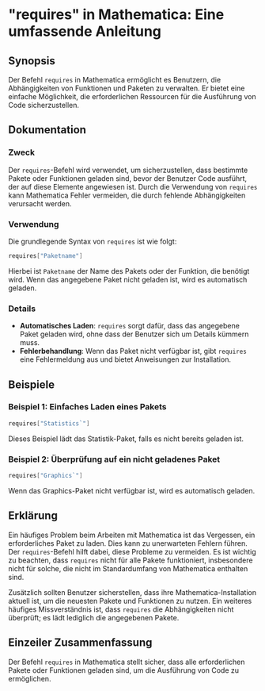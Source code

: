 <!--
Meta Description: # "requires" in Mathematica: Eine umfassende Anleitung ## Synopsis Der Befehl `requires` in Mathematica ermöglicht es Benutzern, die Abhängigkeiten vo...
Meta Keywords: requires, die, ist, mathematica, der
-->

# "requires" in Mathematica: Eine umfassende Anleitung

## Synopsis
Der Befehl `requires` in Mathematica ermöglicht es Benutzern, die Abhängigkeiten von Funktionen und Paketen zu verwalten. Er bietet eine einfache Möglichkeit, die erforderlichen Ressourcen für die Ausführung von Code sicherzustellen.

## Dokumentation
### Zweck
Der `requires`-Befehl wird verwendet, um sicherzustellen, dass bestimmte Pakete oder Funktionen geladen sind, bevor der Benutzer Code ausführt, der auf diese Elemente angewiesen ist. Durch die Verwendung von `requires` kann Mathematica Fehler vermeiden, die durch fehlende Abhängigkeiten verursacht werden.

### Verwendung
Die grundlegende Syntax von `requires` ist wie folgt:
```mathematica
requires["Paketname"]
```
Hierbei ist `Paketname` der Name des Pakets oder der Funktion, die benötigt wird. Wenn das angegebene Paket nicht geladen ist, wird es automatisch geladen.

### Details
- **Automatisches Laden**: `requires` sorgt dafür, dass das angegebene Paket geladen wird, ohne dass der Benutzer sich um Details kümmern muss.
- **Fehlerbehandlung**: Wenn das Paket nicht verfügbar ist, gibt `requires` eine Fehlermeldung aus und bietet Anweisungen zur Installation.

## Beispiele
### Beispiel 1: Einfaches Laden eines Pakets
```mathematica
requires["Statistics`"]
```
Dieses Beispiel lädt das Statistik-Paket, falls es nicht bereits geladen ist.

### Beispiel 2: Überprüfung auf ein nicht geladenes Paket
```mathematica
requires["Graphics`"]
```
Wenn das Graphics-Paket nicht verfügbar ist, wird es automatisch geladen.

## Erklärung
Ein häufiges Problem beim Arbeiten mit Mathematica ist das Vergessen, ein erforderliches Paket zu laden. Dies kann zu unerwarteten Fehlern führen. Der `requires`-Befehl hilft dabei, diese Probleme zu vermeiden. Es ist wichtig zu beachten, dass `requires` nicht für alle Pakete funktioniert, insbesondere nicht für solche, die nicht im Standardumfang von Mathematica enthalten sind.

Zusätzlich sollten Benutzer sicherstellen, dass ihre Mathematica-Installation aktuell ist, um die neuesten Pakete und Funktionen zu nutzen. Ein weiteres häufiges Missverständnis ist, dass `requires` die Abhängigkeiten nicht überprüft; es lädt lediglich die angegebenen Pakete.

## Einzeiler Zusammenfassung
Der Befehl `requires` in Mathematica stellt sicher, dass alle erforderlichen Pakete oder Funktionen geladen sind, um die Ausführung von Code zu ermöglichen.